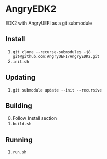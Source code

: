 # AngryEDK2

EDK2 with AngryUEFI as a git submodule

## Install
1. `git clone --recurse-submodules -j8 git@github.com:AngryUEFI/AngryEDK2.git`
2. `init.sh`

## Updating
1. `git submodule update --init --recursive`

## Building
0. Follow Install section
1. `build.sh`

## Running
1. `run.sh`
